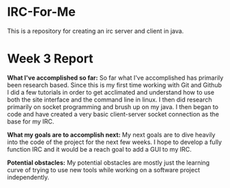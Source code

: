 # IRC-For-Me
This is a repository for creating an irc server and client in java.


# Week 3 Report

  **What I've accomplished so far:**
  So far what I've accomplished has primarily been research based. Since this is my first time working with Git and Github I did a few tutorials in order to get acclimated and understand how to use both the site interface and the command line in linux. I then did research primarily on socket programming and brush up on my java. I then began to code and have created a very basic client-server socket connection as the base for my IRC.
  
  **What my goals are to accomplish next:**
  My next goals are to dive heavily into the code of the project for the next few weeks. I hope to develop a fully function IRC and it would be a reach goal to add a GUI to my IRC.
  
  **Potential obstacles:**
  My potential obstacles are mostly just the learning curve of trying to use new tools while working on a software project independently. 
